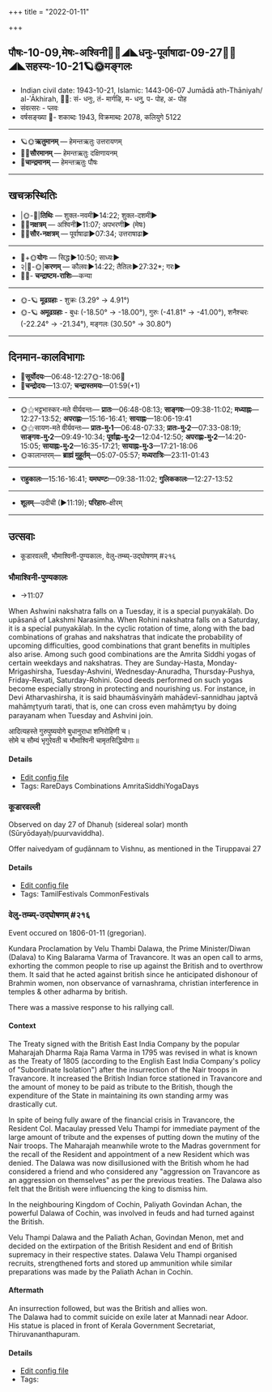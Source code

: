 +++
title = "2022-01-11"

+++
## पौषः-10-09,मेषः-अश्विनी🌛🌌◢◣धनुः-पूर्वाषाढा-09-27🌌🌞◢◣सहस्यः-10-21🪐🌞मङ्गलः
- Indian civil date: 1943-10-21, Islamic: 1443-06-07 Jumādā ath-Thāniyah/ al-ʾĀkhirah, 🌌🌞: सं- धनुः, तं- मार्गऴि, म- धनु, प- पोह, अ- पोह
- संवत्सरः - प्लवः
- वर्षसङ्ख्या 🌛- शकाब्दः 1943, विक्रमाब्दः 2078, कलियुगे 5122
___________________
- 🪐🌞**ऋतुमानम्** — हेमन्तऋतुः उत्तरायणम्
- 🌌🌞**सौरमानम्** — हेमन्तऋतुः दक्षिणायनम्
- 🌛**चान्द्रमानम्** — हेमन्तऋतुः पौषः
___________________


## खचक्रस्थितिः
- |🌞-🌛|**तिथिः** — शुक्ल-नवमी►14:22; शुक्ल-दशमी►  
- 🌌🌛**नक्षत्रम्** — अश्विनी►11:07; अपभरणी► (मेषः)  
- 🌌🌞**सौर-नक्षत्रम्** — पूर्वाषाढा►07:34; उत्तराषाढा►  
___________________
- 🌛+🌞**योगः** — सिद्धः►10:50; साध्यः►  
- २|🌛-🌞|**करणम्** — कौलवः►14:22; तैतिलः►27:32*; गरः►  
- 🌌🌛- **चन्द्राष्टम-राशिः**—कन्या  
___________________
- 🌞-🪐 **मूढग्रहाः** - शुक्रः (3.29° → 4.91°)
- 🌞-🪐 **अमूढग्रहाः** - बुधः (-18.50° → -18.00°), गुरुः (-41.81° → -41.00°), शनैश्चरः (-22.24° → -21.34°), मङ्गलः (30.50° → 30.80°)
___________________


## दिनमान-कालविभागाः
- 🌅**सूर्योदयः**—06:48-12:27🌞️-18:06🌇  
- 🌛**चन्द्रोदयः**—13:07; **चन्द्रास्तमयः**—01:59(+1)  
___________________
- 🌞⚝भट्टभास्कर-मते वीर्यवन्तः— **प्रातः**—06:48-08:13; **साङ्गवः**—09:38-11:02; **मध्याह्नः**—12:27-13:52; **अपराह्णः**—15:16-16:41; **सायाह्नः**—18:06-19:41  
- 🌞⚝सायण-मते वीर्यवन्तः— **प्रातः-मु॰1**—06:48-07:33; **प्रातः-मु॰2**—07:33-08:19; **साङ्गवः-मु॰2**—09:49-10:34; **पूर्वाह्णः-मु॰2**—12:04-12:50; **अपराह्णः-मु॰2**—14:20-15:05; **सायाह्नः-मु॰2**—16:35-17:21; **सायाह्नः-मु॰3**—17:21-18:06  
- 🌞कालान्तरम्— **ब्राह्मं मुहूर्तम्**—05:07-05:57; **मध्यरात्रिः**—23:11-01:43  
___________________
- **राहुकालः**—15:16-16:41; **यमघण्टः**—09:38-11:02; **गुलिककालः**—12:27-13:52  
___________________
- **शूलम्**—उदीची (►11:19); **परिहारः**–क्षीरम्  
___________________

## उत्सवाः
- कूडारवल्ली, भौमाश्विनी-पुण्यकालः, वेलु-तम्ब्य्-उद्घोषणम् #२१६
### भौमाश्विनी-पुण्यकालः
- →11:07



When Ashwini nakshatra falls on a Tuesday, it is a special puṇyakālaḥ. Do upāsanā of Lakshmi Narasimha. When Rohini nakshatra falls on a Saturday, it is a special puṇyakālaḥ. In the cyclic rotation of time, along with the bad combinations of grahas and nakshatras that indicate the probability of upcoming difficulties, good combinations that grant benefits in multiples also arise. Among such good combinations are the Amrita Siddhi yogas of certain weekdays and nakshatras. They are Sunday-Hasta, Monday-Mrigashirsha, Tuesday-Ashvini, Wednesday-Anuradha, Thursday-Pushya, Friday-Revati, Saturday-Rohini. Good deeds performed on such yogas become especially strong in protecting and nourishing us.
For instance, in Devi Atharvashirsha, it is said bhaumāśvinyāṁ mahādevī-sannidhau japtvā mahāmr̥tyuṁ tarati, that is, one can cross even mahāmr̥tyu by doing parayanam when Tuesday and Ashvini join.

आदित्यहस्ते गुरुपुष्ययोगे बुधानुराधा शनिरोहिणी च।  
सोमे च सौम्यं भृगुरेवती च भौमाश्विनी चामृतसिद्धियोगाः॥



#### Details
- [Edit config file](https://github.com/jyotisham/adyatithi/blob/master/time_focus/amrita-siddhi/description_only/bhaumAzvinI-puNyakAlaH.toml)
- Tags: RareDays Combinations AmritaSiddhiYogaDays


### कूडारवल्ली

Observed on day 27 of Dhanuḥ (sidereal solar) month (Sūryōdayaḥ/puurvaviddha). 

Offer naivedyam of guḍānnam to Vishnu, as mentioned in the Tiruppavai 27

#### Details
- [Edit config file](https://github.com/jyotisham/adyatithi/blob/master/tamil/sidereal_solar_month/day/09/27/kUDAravallI.toml)
- Tags: TamilFestivals CommonFestivals


### वेलु-तम्ब्य्-उद्घोषणम् #२१६

Event occured on 1806-01-11 (gregorian). 

Kundara Proclamation by Velu Thambi Dalawa, the Prime Minister/Diwan (Dalava) to King Balarama Varma of Travancore. It was an open call to arms, exhorting the common people to rise up against the British and to overthrow them. It said that he acted against british since he anticipated dishonour of Brahmin women, non observance of varnashrama, christian interference in temples & other adharma by british.

There was a massive response to his rallying call.

#### Context
The Treaty signed with the British East India Company by the popular Maharajah Dharma Raja Rama Varma in 1795 was revised in what is known as the Treaty of 1805 (according to the English East India Company's policy of "Subordinate Isolation") after the insurrection of the Nair troops in Travancore. It increased the British Indian force stationed in Travancore and the amount of money to be paid as tribute to the British, though the expenditure of the State in maintaining its own standing army was drastically cut.

In spite of being fully aware of the financial crisis in Travancore, the Resident Col. Macaulay pressed Velu Thampi for immediate payment of the large amount of tribute and the expenses of putting down the mutiny of the Nair troops. The Maharajah meanwhile wrote to the Madras government for the recall of the Resident and appointment of a new Resident which was denied. The Dalawa was now disillusioned with the British whom he had considered a friend and who considered any "aggression on Travancore as an aggression on themselves" as per the previous treaties. The Dalawa also felt that the British were influencing the king to dismiss him.

In the neighbouring Kingdom of Cochin, Paliyath Govindan Achan, the powerful Dalawa of Cochin, was involved in feuds and had turned against the British. 

Velu Thampi Dalawa and the Paliath Achan, Govindan Menon, met and decided on the extirpation of the British Resident and end of British supremacy in their respective states. Dalawa Velu Thampi organised recruits, strengthened forts and stored up ammunition while similar preparations was made by the Paliath Achan in Cochin. 

#### Aftermath
An insurrection followed, but was the British and allies won.  
The Dalawa had to commit suicide on exile later at Mannadi near Adoor.  
His statue is placed in front of Kerala Government Secretariat, Thiruvananthapuram.

#### Details
- [Edit config file](https://github.com/jyotisham/adyatithi/blob/master/mahApuruSha/xatra-later/gregorian/day/01/11/velu-tamby-udghoShaNam.toml)
- Tags: 


